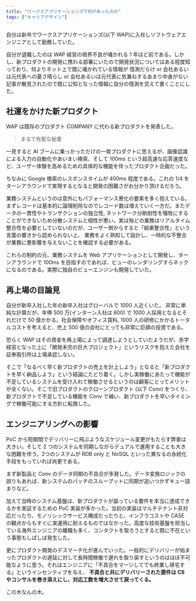 ```yaml
---
title: "ワークスアプリケーションズで何があったのか"
tags: ["キャリアデザイン"]
---
```


自分は新卒でワークスアプリケーションズ(以下 WAP)に入社しソフトウェアエンジニアとして勤務していた。

自分が退職したのは WAP 経営の視界不良が囁かれる 1 年ほど前である。しかし、新プロダクトの開発に携わる部署にいたので開発状況についてはある程度知っており、何よりネット上で既に囁かれている情報が 憶測だらけ or 会社あるいは元代表への憂さ晴らし or 会社あるいは元代表に気兼ねするあまり中身がない記事が散見されたので既に公知となった情報に自分の憶測を交えて書くことにした。

## 社運をかけた新プロダクト

WAP は既存のプロダクト COMPANY に代わる新プロダクトを発表した。

> まるで有能な秘書

一見すると AI ブームに乗っかっただけの一発プロダクトに思えるが、画像認識による入力の自動化やあいまい検索、そして 100ms という超高速な応答速度など、ユーザー体験を高めるための具体的な機能を伴ったプロダクト企画だった。

ちなみに Google 検索のレスポンスタイムが 400ms 程度である。これの 1/4 をターンアラウンドで実現するとなると開発の困難さがお分かり頂けるだろう。

業務システムというのは意外にもパフォーマンス悪化の要素を多く抱えている。まずレコードは基本的に論理削除なのでレコード数は増えていく一方だ。またデータの一貫性やトランザクションの独立性, ネットワーク分断耐性を犠牲にすることができないため分散システムと相性が悪い。実は殆どの業務はリアルタイム整合性を必要としていないのだが、ユーザー側からすると「結果整合性」という言葉の響きから認められない上、 業務をよく熟知して設計し、一時的な不整合が業務に悪影響を与えないことを確認する必要がある。

これらの制約の元、業務システムを Web アプリケーションとして開発し、ターンアラウンドで 100ms を目指すのであれば、ビューのレンダリングすらネックになるのである。実際に独自のビューエンジンも開発していた。

## 再上場の目論見

自分が新卒入社した年の新卒入社はグローバルで 1000 人近くいた。
非常に単純な計算だが、年俸 500 万(インターン入社は 600) で 1000 人採用となるとそれだけで 50 億かかる。社会保障やオフィス賃料, 1000 人の研修にかかるトータルコストを考えると、売上 500 億の会社にとっても非常に巨額の投資である。

恐らく WAP はその資金を再上場によって調達しようとしていたようだが、赤字経営となった上に「開発未完の巨大プロジェクト」というリスクを抱えた会社を証券取引所は上場承認しない。

そこで「なるべく早く新プロダクトの売上を計上しよう」となると「新プロダクトを早く納品しよう」という結論にたどり着く。しかし実稼働にあたって機能が不足しているシステムを受け入れて稼働させるというのは顧客にとってメリットが全くない。そこで旧プロダクトのクローンプロダクト (以下 Conv) をつくり、新プロダクトで不足している機能を Conv で補い、新プロダクトを早いタイミングで稼働可能にする方針に転換した。

## エンジニアリングへの影響

PoC から短期間でデリバリーに飛ぶようなスケジュール変更がもたらす弊害は大きい。そして 2 つのシステムを同期しながらデュアルで運用することも大きな困難を伴う。2つのシステムが RDB only と NoSQL といった異なるの永続化手段をもっていれば尚更である。

まず新製品と Conv のデータ同期の不具合が多発した。データ変換ロジックの誤りもあれば、新システムのバッチのスループットに同期が追いつかずキュー詰まりなど。

加えて当時のシステム基盤は、新プロダクトが謳っている要件を本当に達成できるかを実証するための PoC 実装が多かった。当初の実装はマルチテナント非対応だったり、モノリシックサービス構成だったりと、インフラコストや CASE の観点からもすぐに実運用に耐えるものではなかった。高度な技術基盤を担当している海外エンジニアの離職も多く、コンタクトを取ろうとすると既に不在という事態もしばしば発生した。

更にプロダクト開発のデスマーチ化が進んでいった。一般的にデリバリーが始まったプロダクトの遅延に対して長時間稼働で遅れを取り戻すというのはほぼ不可能なように思う。それはエンジニアに「不具合をマージしてでも終業し帰宅する」というインセンティブを与え、 **不具合と共にデリバリーされた要件は CS やコンサルを巻き添えにし、対応工数を増大させて戻ってくる。**

この木なんの木。
